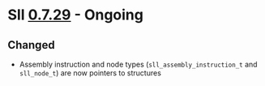 # Sll [0.7.29] - Ongoing

## Changed

- Assembly instruction and node types (`sll_assembly_instruction_t` and `sll_node_t`) are now pointers to structures

[0.7.29]: https://github.com/sl-lang/sll/compare/sll-v0.7.28...main
